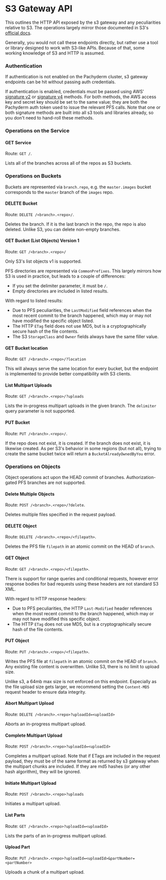 # S3 Gateway API

This outlines the HTTP API exposed by the s3 gateway and any peculiarities
relative to S3. The operations largely mirror those documented in S3's
[official docs](https://docs.aws.amazon.com/AmazonS3/latest/API/Welcome.html).

Generally, you would not call these endpoints directly, but rather use a
tool or library designed to work with S3-like APIs. Because of that, some
working knowledge of S3 and HTTP is assumed.

### Authentication

If authentication is not enabled on the Pachyderm cluster, s3 gateway endpoints can be hit without passing auth credentials.

If authentication is enabled, credentials must be passed using AWS' [signature v2](https://docs.aws.amazon.com/AmazonS3/latest/dev/RESTAuthentication.html) or [signature v4](https://docs.aws.amazon.com/AmazonS3/latest/API/sig-v4-authenticating-requests.html) methods. For both methods, the AWS access key and secret key should be set to the same value; they are both the Pachyderm auth token used to issue the relevant PFS calls. Note that one or both signature methods are built into all s3 tools and libraries already, so you don't need to hand-roll these methods.

### Operations on the Service

#### GET Service

Route: `GET /`.

Lists all of the branches across all of the repos as S3 buckets.

### Operations on Buckets

Buckets are represented via `branch.repo`, e.g. the `master.images` bucket
corresponds to the `master` branch of the `images` repo.

#### DELETE Bucket

Route: `DELETE /<branch>.<repo>/`.

Deletes the branch. If it is the last branch in the repo, the repo is also
deleted. Unlike S3, you can delete non-empty branches.

#### GET Bucket (List Objects) Version 1

Route: `GET /<branch>.<repo>/`

Only S3's list objects v1 is supported.

PFS directories are represented via `CommonPrefixes`. This largely mirrors how
S3 is used in practice, but leads to a couple of differences:
* If you set the delimiter parameter, it must be `/`.
* Empty directories are included in listed results.

With regard to listed results:
* Due to PFS peculiarities, the `LastModified` field references when the most
recent commit to the branch happened, which may or may not have modified the
specific object listed.
* The HTTP `ETag` field does not use MD5, but is a cryptographically secure
hash of the file contents.
* The S3 `StorageClass` and `Owner` fields always have the same filler value.

#### GET Bucket location

Route: `GET /<branch>.<repo>/?location`

This will always serve the same location for every bucket, but the endpoint is implemented to provide better compatibility with S3 clients.

#### List Multipart Uploads

Route: `GET /<branch>.<repo>/?uploads`

Lists the in-progress multipart uploads in the given branch. The `delimiter` query parameter is not supported.

#### PUT Bucket

Route: `PUT /<branch>.<repo>/`.

If the repo does not exist, it is created. If the branch does not exist, it
is likewise created. As per S3's behavior in some regions (but not all),
trying to create the same bucket twice will return a `BucketAlreadyOwnedByYou`
error.

### Operations on Objects

Object operations act upon the HEAD commit of branches. Authorization-gated
PFS branches are not supported.

#### Delete Multiple Objects

Route: `POST /<branch>.<repo>/?delete`.

Deletes multiple files specified in the request payload.

#### DELETE Object

Route: `DELETE /<branch>.<repo>/<filepath>`.

Deletes the PFS file `filepath` in an atomic commit on the HEAD of `branch`.

#### GET Object

Route: `GET /<branch>.<repo>/<filepath>`.

There is support for range queries and conditional requests, however error
response bodies for bad requests using these headers are not standard S3 XML.

With regard to HTTP response headers:
* Due to PFS peculiarities, the HTTP `Last-Modified` header references when
the most recent commit to the branch happened, which may or may not have
modified this specific object.
* The HTTP `ETag` does not use MD5, but is a cryptographically secure hash of
the file contents.

#### PUT Object

Route: `PUT /<branch>.<repo>/<filepath>`.

Writes the PFS file at `filepath` in an atomic commit on the HEAD of `branch`.
Any existing file content is overwritten. Unlike S3, there is no limit to
upload size.

Unlike s3, a 64mb max size is not enforced on this endpoint. Especially as the file upload size gets larger, we recommend setting the `Content-MD5`
request header to ensure data integrity.

#### Abort Multipart Upload

Route: `DELETE /<branch>.<repo>?uploadId=<uploadId>`

Aborts an in-progress multipart upload.

#### Complete Multipart Upload

Route: `POST /<branch>.<repo>?uploadId=<uploadId>`

Completes a multipart upload. Note that if ETags are included in the request payload, they must be of the same format as returned by s3 gateway when the multipart chunks are included. If they are md5 hashes (or any other hash algorithm), they will be ignored.

#### Initiate Multipart Upload

Route: `POST /<branch>.<repo>?uploads`

Initiates a multipart upload.

#### List Parts

Route: `GET /<branch>.<repo>?uploadId=<uploadId>`

Lists the parts of an in-progress multipart upload.

#### Upload Part

Route: `PUT /<branch>.<repo>?uploadId=<uploadId>&partNumber=<partNumber>`

Uploads a chunk of a multipart upload.
